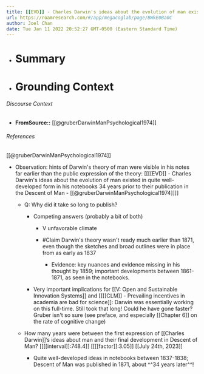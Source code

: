 ```yaml
---
title: [[EVD]] - Charles Darwin's ideas about the evolution of man existed in quite well-developed form in his notebooks 34 years prior to their publication in the Descent of Man - [[@gruberDarwinManPsychological1974]]
url: https://roamresearch.com/#/app/megacoglab/page/BWkE0Ba0C
author: Joel Chan
date: Tue Jan 11 2022 20:52:27 GMT-0500 (Eastern Standard Time)
---
```


- # Summary
- # Grounding Context

###### Discourse Context

- **FromSource::** [[@gruberDarwinManPsychological1974]]

###### References

[[@gruberDarwinManPsychological1974]]

- Observation: hints of Darwin's theory of man were visible in his notes far earlier than the public expression of the theory: [[[[EVD]] - Charles Darwin's ideas about the evolution of man existed in quite well-developed form in his notebooks 34 years prior to their publication in the Descent of Man - [[@gruberDarwinManPsychological1974]]]]

    - Q: Why did it take so long to publish?

        - Competing answers (probably a bit of both)

            - V unfavorable climate

            - #Claim Darwin's theory wasn't ready much earlier than 1871, even though the sketches and broad outlines were in place from as early as 1837

                - Evidence: key nuances and evidence missing in his thought by 1859; important developments between 1861-1871, as seen in the notebooks.

        - Very important implications for [[V: Open and Sustainable Innovation Systems]] and [[[[CLM]] - Prevailing incentives in academia are bad for science]]: Darwin was essentially working on this full-time. Still took that long! Could he have gone faster? Gruber isn't so sure (see preface, and especially [[Chapter 6]] on the rate of cognitive change)

    - How many years were between the first expression of [[Charles Darwin]]’s ideas about man and their final development in Descent of Man?  [[[[interval]]:748.4]] [[[[factor]]:3.05]] [[July 24th, 2023]]

        - Quite well-developed ideas in notebooks between 1837-1838; Descent of Man was published in 1871, about ^^34 years later^^!
